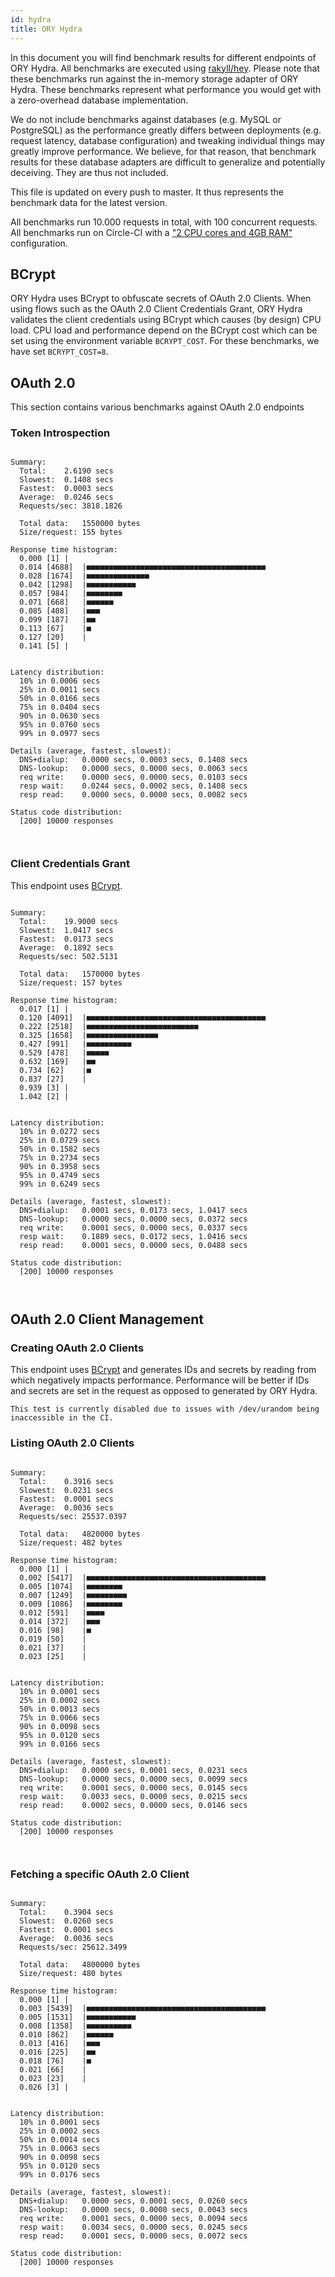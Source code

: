 ```yaml
---
id: hydra
title: ORY Hydra
---
```


In this document you will find benchmark results for different endpoints of ORY Hydra. All benchmarks are executed
using [rakyll/hey](https://github.com/rakyll/hey). Please note that these benchmarks run against the in-memory storage
adapter of ORY Hydra. These benchmarks represent what performance you would get with a zero-overhead database implementation.

We do not include benchmarks against databases (e.g. MySQL or PostgreSQL) as the performance greatly differs between
deployments (e.g. request latency, database configuration) and tweaking individual things may greatly improve performance.
We believe, for that reason, that benchmark results for these database adapters are difficult to generalize and potentially
deceiving. They are thus not included.

This file is updated on every push to master. It thus represents the benchmark data for the latest version.

All benchmarks run 10.000 requests in total, with 100 concurrent requests. All benchmarks run on Circle-CI with a
["2 CPU cores and 4GB RAM"](https://support.circleci.com/hc/en-us/articles/360000489307-Why-do-my-tests-take-longer-to-run-on-CircleCI-than-locally-)
configuration.

## BCrypt

ORY Hydra uses BCrypt to obfuscate secrets of OAuth 2.0 Clients. When using flows such as the OAuth 2.0 Client Credentials
Grant, ORY Hydra validates the client credentials using BCrypt which causes (by design) CPU load. CPU load and performance
depend on the BCrypt cost which can be set using the environment variable `BCRYPT_COST`. For these benchmarks,
we have set `BCRYPT_COST=8`.

## OAuth 2.0

This section contains various benchmarks against OAuth 2.0 endpoints

### Token Introspection

```

Summary:
  Total:	2.6190 secs
  Slowest:	0.1408 secs
  Fastest:	0.0003 secs
  Average:	0.0246 secs
  Requests/sec:	3818.1826
  
  Total data:	1550000 bytes
  Size/request:	155 bytes

Response time histogram:
  0.000 [1]	|
  0.014 [4688]	|■■■■■■■■■■■■■■■■■■■■■■■■■■■■■■■■■■■■■■■■
  0.028 [1674]	|■■■■■■■■■■■■■■
  0.042 [1298]	|■■■■■■■■■■■
  0.057 [984]	|■■■■■■■■
  0.071 [668]	|■■■■■■
  0.085 [408]	|■■■
  0.099 [187]	|■■
  0.113 [67]	|■
  0.127 [20]	|
  0.141 [5]	|


Latency distribution:
  10% in 0.0006 secs
  25% in 0.0011 secs
  50% in 0.0166 secs
  75% in 0.0404 secs
  90% in 0.0630 secs
  95% in 0.0760 secs
  99% in 0.0977 secs

Details (average, fastest, slowest):
  DNS+dialup:	0.0000 secs, 0.0003 secs, 0.1408 secs
  DNS-lookup:	0.0000 secs, 0.0000 secs, 0.0063 secs
  req write:	0.0000 secs, 0.0000 secs, 0.0103 secs
  resp wait:	0.0244 secs, 0.0002 secs, 0.1408 secs
  resp read:	0.0000 secs, 0.0000 secs, 0.0082 secs

Status code distribution:
  [200]	10000 responses



```

### Client Credentials Grant

This endpoint uses [BCrypt](#bcrypt).

```

Summary:
  Total:	19.9000 secs
  Slowest:	1.0417 secs
  Fastest:	0.0173 secs
  Average:	0.1892 secs
  Requests/sec:	502.5131
  
  Total data:	1570000 bytes
  Size/request:	157 bytes

Response time histogram:
  0.017 [1]	|
  0.120 [4091]	|■■■■■■■■■■■■■■■■■■■■■■■■■■■■■■■■■■■■■■■■
  0.222 [2518]	|■■■■■■■■■■■■■■■■■■■■■■■■■
  0.325 [1658]	|■■■■■■■■■■■■■■■■
  0.427 [991]	|■■■■■■■■■■
  0.529 [478]	|■■■■■
  0.632 [169]	|■■
  0.734 [62]	|■
  0.837 [27]	|
  0.939 [3]	|
  1.042 [2]	|


Latency distribution:
  10% in 0.0272 secs
  25% in 0.0729 secs
  50% in 0.1582 secs
  75% in 0.2734 secs
  90% in 0.3958 secs
  95% in 0.4749 secs
  99% in 0.6249 secs

Details (average, fastest, slowest):
  DNS+dialup:	0.0001 secs, 0.0173 secs, 1.0417 secs
  DNS-lookup:	0.0000 secs, 0.0000 secs, 0.0372 secs
  req write:	0.0001 secs, 0.0000 secs, 0.0337 secs
  resp wait:	0.1889 secs, 0.0172 secs, 1.0416 secs
  resp read:	0.0001 secs, 0.0000 secs, 0.0488 secs

Status code distribution:
  [200]	10000 responses



```

## OAuth 2.0 Client Management

### Creating OAuth 2.0 Clients

This endpoint uses [BCrypt](#bcrypt) and generates IDs and secrets by reading from  which negatively impacts
performance. Performance will be better if IDs and secrets are set in the request as opposed to generated by ORY Hydra.

```
This test is currently disabled due to issues with /dev/urandom being inaccessible in the CI.
```

### Listing OAuth 2.0 Clients

```

Summary:
  Total:	0.3916 secs
  Slowest:	0.0231 secs
  Fastest:	0.0001 secs
  Average:	0.0036 secs
  Requests/sec:	25537.0397
  
  Total data:	4820000 bytes
  Size/request:	482 bytes

Response time histogram:
  0.000 [1]	|
  0.002 [5417]	|■■■■■■■■■■■■■■■■■■■■■■■■■■■■■■■■■■■■■■■■
  0.005 [1074]	|■■■■■■■■
  0.007 [1249]	|■■■■■■■■■
  0.009 [1086]	|■■■■■■■■
  0.012 [591]	|■■■■
  0.014 [372]	|■■■
  0.016 [98]	|■
  0.019 [50]	|
  0.021 [37]	|
  0.023 [25]	|


Latency distribution:
  10% in 0.0001 secs
  25% in 0.0002 secs
  50% in 0.0013 secs
  75% in 0.0066 secs
  90% in 0.0098 secs
  95% in 0.0120 secs
  99% in 0.0166 secs

Details (average, fastest, slowest):
  DNS+dialup:	0.0000 secs, 0.0001 secs, 0.0231 secs
  DNS-lookup:	0.0000 secs, 0.0000 secs, 0.0099 secs
  req write:	0.0001 secs, 0.0000 secs, 0.0145 secs
  resp wait:	0.0033 secs, 0.0000 secs, 0.0215 secs
  resp read:	0.0002 secs, 0.0000 secs, 0.0146 secs

Status code distribution:
  [200]	10000 responses



```

### Fetching a specific OAuth 2.0 Client

```

Summary:
  Total:	0.3904 secs
  Slowest:	0.0260 secs
  Fastest:	0.0001 secs
  Average:	0.0036 secs
  Requests/sec:	25612.3499
  
  Total data:	4800000 bytes
  Size/request:	480 bytes

Response time histogram:
  0.000 [1]	|
  0.003 [5439]	|■■■■■■■■■■■■■■■■■■■■■■■■■■■■■■■■■■■■■■■■
  0.005 [1531]	|■■■■■■■■■■■
  0.008 [1358]	|■■■■■■■■■■
  0.010 [862]	|■■■■■■
  0.013 [416]	|■■■
  0.016 [225]	|■■
  0.018 [76]	|■
  0.021 [66]	|
  0.023 [23]	|
  0.026 [3]	|


Latency distribution:
  10% in 0.0001 secs
  25% in 0.0002 secs
  50% in 0.0014 secs
  75% in 0.0063 secs
  90% in 0.0098 secs
  95% in 0.0120 secs
  99% in 0.0176 secs

Details (average, fastest, slowest):
  DNS+dialup:	0.0000 secs, 0.0001 secs, 0.0260 secs
  DNS-lookup:	0.0000 secs, 0.0000 secs, 0.0043 secs
  req write:	0.0001 secs, 0.0000 secs, 0.0094 secs
  resp wait:	0.0034 secs, 0.0000 secs, 0.0245 secs
  resp read:	0.0001 secs, 0.0000 secs, 0.0072 secs

Status code distribution:
  [200]	10000 responses



```
